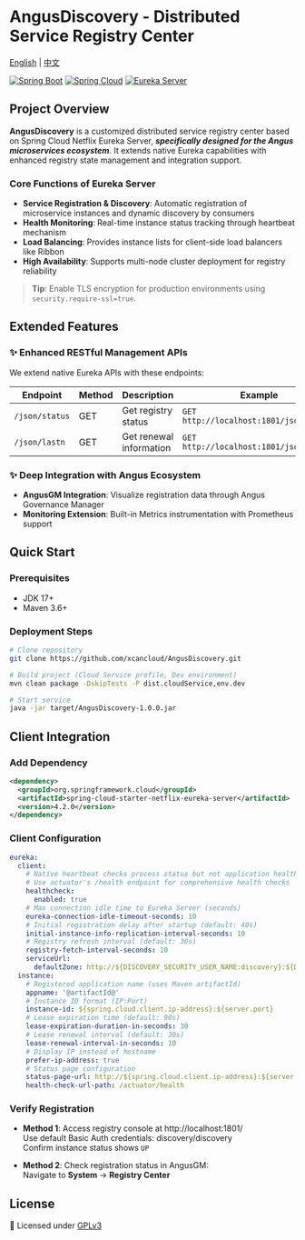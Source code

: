 # AngusDiscovery - Distributed Service Registry Center

[English](README.md) | [中文](README_zh.md)

[![Spring Boot](https://img.shields.io/badge/Spring%20Boot-3.4.0-brightgreen)](https://spring.io/projects/spring-boot)
[![Spring Cloud](https://img.shields.io/badge/Spring%20Cloud-4.2.0-brightgreen)](https://spring.io/projects/spring-cloud)
[![Eureka Server](https://img.shields.io/badge/Eureka%20Server-2.0.4-lightgrey)](https://spring.io/projects/spring-cloud-netflix)

## Project Overview

**AngusDiscovery** is a customized distributed service registry center based on Spring Cloud Netflix Eureka Server, ***specifically designed for the Angus microservices ecosystem***. It extends native Eureka capabilities with enhanced registry state management and integration support.

### Core Functions of Eureka Server

- **Service Registration & Discovery**: Automatic registration of microservice instances and dynamic discovery by consumers
- **Health Monitoring**: Real-time instance status tracking through heartbeat mechanism
- **Load Balancing**: Provides instance lists for client-side load balancers like Ribbon
- **High Availability**: Supports multi-node cluster deployment for registry reliability

> **Tip**: Enable TLS encryption for production environments using `security.require-ssl=true`.

## Extended Features

### ✨ Enhanced RESTful Management APIs

We extend native Eureka APIs with these endpoints:

| Endpoint          | Method | Description                | Example                                      |
|-------------------|--------|----------------------------|----------------------------------------------|
| `/json/status`    | GET    | Get registry status        | `GET http://localhost:1801/json/status`      |
| `/json/lastn`     | GET    | Get renewal information    | `GET http://localhost:1801/json/lastn`       |

### ✨ Deep Integration with Angus Ecosystem

- **AngusGM Integration**: Visualize registration data through Angus Governance Manager
- **Monitoring Extension**: Built-in Metrics instrumentation with Prometheus support

## Quick Start

### Prerequisites

- JDK 17+
- Maven 3.6+

### Deployment Steps

```bash
# Clone repository
git clone https://github.com/xcancloud/AngusDiscovery.git

# Build project (Cloud Service profile, Dev environment)
mvn clean package -DskipTests -P dist.cloudService,env.dev

# Start service
java -jar target/AngusDiscovery-1.0.0.jar
```

## Client Integration

### Add Dependency

```xml
<dependency>
  <groupId>org.springframework.cloud</groupId>
  <artifactId>spring-cloud-starter-netflix-eureka-server</artifactId>
  <version>4.2.0</version>
</dependency>
```

### Client Configuration

```yml
eureka:
  client:
    # Native heartbeat checks process status but not application health
    # Use actuator's /health endpoint for comprehensive health checks
    healthcheck:
      enabled: true
    # Max connection idle time to Eureka Server (seconds)
    eureka-connection-idle-timeout-seconds: 10
    # Initial registration delay after startup (default: 40s)
    initial-instance-info-replication-interval-seconds: 10
    # Registry refresh interval (default: 30s)
    registry-fetch-interval-seconds: 10
    serviceUrl:
      defaultZone: http://${DISCOVERY_SECURITY_USER_NAME:discovery}:${DISCOVERY_SECURITY_USER_PASSWORD:discovery}@${DISCOVERY_HOST:localhost}:${DISCOVERY_PORT:1801}/eureka/
  instance:
    # Registered application name (uses Maven artifactId)
    appname: '@artifactId@'
    # Instance ID format (IP:Port)
    instance-id: ${spring.cloud.client.ip-address}:${server.port}
    # Lease expiration time (default: 90s)
    lease-expiration-duration-in-seconds: 30
    # Lease renewal interval (default: 30s)
    lease-renewal-interval-in-seconds: 10
    # Display IP instead of hostname
    prefer-ip-address: true
    # Status page configuration
    status-page-url: http://${spring.cloud.client.ip-address}:${server.port}/swagger-ui/
    health-check-url-path: /actuator/health
```

### Verify Registration

- **Method 1**: Access registry console at http://localhost:1801/  
  Use default Basic Auth credentials: discovery/discovery  
  Confirm instance status shows `UP`

- **Method 2**: Check registration status in AngusGM:  
  Navigate to **System** → **Registry Center**

## License

📜 Licensed under [GPLv3](https://www.gnu.org/licenses/gpl-3.0.html)
